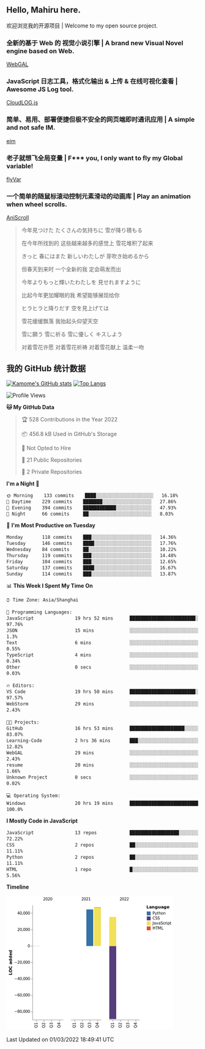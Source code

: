 ## Hello, Mahiru here.

欢迎浏览我的开源项目 | Welcome to my open source project.

### 全新的基于 Web 的 视觉小说引擎 | A brand new Visual Novel engine based on Web.

[WebGAL](https://github.com/MakinoharaShoko/WebGAL)

### JavaScript 日志工具，格式化输出 & 上传 & 在线可视化查看 | Awesome JS Log tool.

[CloudLOG.js](https://github.com/MakinoharaShoko/CloudLog.JS)

### 简单、易用、部署便捷但极不安全的网页端即时通讯应用 | A simple and not safe IM.

[eim](https://github.com/MakinoharaShoko/eim)

### 老子就想飞全局变量 | F*** you, I only want to fly my Global variable!

[flyVar](https://github.com/MakinoharaShoko/flyVar)

### 一个简单的随鼠标滚动控制元素滑动的动画库 | Play an animation when wheel scrolls.

[AniScroll](https://github.com/MakinoharaShoko/AniScroll)

> 今年見つけた たくさんの気持ちに 雪が降り積もる  
> 
> 在今年所找到的 这些越来越多的感觉上 雪花堆积了起来  
> 
> きっと 春にはまた 新しいわたしが 芽吹き始めるから  
> 
> 但春天到来时 一个全新的我 定会萌发而出  
> 
> 今年よりもっと輝いたわたしを 見せれますように  
> 
> 比起今年更加耀眼的我 希望能够展现给你  
> 
> ヒラヒラと降りだす 空を見上げては  
> 
> 雪花缓缓飘落 我抬起头仰望天空  
> 
> 雪に願う 雪に祈る 雪に優しく キスしよう  
> 
> 对着雪花许愿 对着雪花祈祷 对着雪花献上 温柔一吻

## 我的 GitHub 统计数据

[![Kamome's GitHub stats](https://github-readme-stats.vercel.app/api?username=MakinoharaShoko)](https://github.com/anuraghazra/github-readme-stats)
[![Top Langs](https://github-readme-stats.vercel.app/api/top-langs/?username=MakinoharaShoko&layout=compact)](https://github.com/anuraghazra/github-readme-stats)

<!--
**MakinoharaShoko/MakinoharaShoko** is a ✨ _special_ ✨ repository because its `README.md` (this file) appears on your GitHub profile.

Here are some ideas to get you started:

- 🔭 I’m currently working on ...
- 🌱 I’m currently learning ...
- 👯 I’m looking to collaborate on ...
- 🤔 I’m looking for help with ...
- 💬 Ask me about ...
- 📫 How to reach me: ...
- 😄 Pronouns: ...
- ⚡ Fun fact: ...
-->

<!--START_SECTION:waka-->
![Profile Views](http://img.shields.io/badge/Profile%20Views-44-blue)

**🐱 My GitHub Data** 

> 🏆 528 Contributions in the Year 2022
 > 
> 📦 456.8 kB Used in GitHub's Storage 
 > 
> 🚫 Not Opted to Hire
 > 
> 📜 21 Public Repositories 
 > 
> 🔑 2 Private Repositories  
 > 
**I'm a Night 🦉** 

```text
🌞 Morning    133 commits    ████░░░░░░░░░░░░░░░░░░░░░   16.18% 
🌆 Daytime    229 commits    ███████░░░░░░░░░░░░░░░░░░   27.86% 
🌃 Evening    394 commits    ████████████░░░░░░░░░░░░░   47.93% 
🌙 Night      66 commits     ██░░░░░░░░░░░░░░░░░░░░░░░   8.03%

```
📅 **I'm Most Productive on Tuesday** 

```text
Monday       118 commits    ███░░░░░░░░░░░░░░░░░░░░░░   14.36% 
Tuesday      146 commits    ████░░░░░░░░░░░░░░░░░░░░░   17.76% 
Wednesday    84 commits     ██░░░░░░░░░░░░░░░░░░░░░░░   10.22% 
Thursday     119 commits    ███░░░░░░░░░░░░░░░░░░░░░░   14.48% 
Friday       104 commits    ███░░░░░░░░░░░░░░░░░░░░░░   12.65% 
Saturday     137 commits    ████░░░░░░░░░░░░░░░░░░░░░   16.67% 
Sunday       114 commits    ███░░░░░░░░░░░░░░░░░░░░░░   13.87%

```


📊 **This Week I Spent My Time On** 

```text
⌚︎ Time Zone: Asia/Shanghai

💬 Programming Languages: 
JavaScript               19 hrs 52 mins      ████████████████████████░   97.76% 
JSON                     15 mins             ░░░░░░░░░░░░░░░░░░░░░░░░░   1.3% 
Text                     6 mins              ░░░░░░░░░░░░░░░░░░░░░░░░░   0.55% 
TypeScript               4 mins              ░░░░░░░░░░░░░░░░░░░░░░░░░   0.34% 
Other                    0 secs              ░░░░░░░░░░░░░░░░░░░░░░░░░   0.03%

🔥 Editors: 
VS Code                  19 hrs 50 mins      ████████████████████████░   97.57% 
WebStorm                 29 mins             ░░░░░░░░░░░░░░░░░░░░░░░░░   2.43%

🐱‍💻 Projects: 
GitHub                   16 hrs 53 mins      ████████████████████░░░░░   83.07% 
Learning-Code            2 hrs 36 mins       ███░░░░░░░░░░░░░░░░░░░░░░   12.82% 
WebGAL                   29 mins             ░░░░░░░░░░░░░░░░░░░░░░░░░   2.43% 
resume                   20 mins             ░░░░░░░░░░░░░░░░░░░░░░░░░   1.66% 
Unknown Project          0 secs              ░░░░░░░░░░░░░░░░░░░░░░░░░   0.02%

💻 Operating System: 
Windows                  20 hrs 19 mins      █████████████████████████   100.0%

```

**I Mostly Code in JavaScript** 

```text
JavaScript               13 repos            ██████████████████░░░░░░░   72.22% 
CSS                      2 repos             ██░░░░░░░░░░░░░░░░░░░░░░░   11.11% 
Python                   2 repos             ██░░░░░░░░░░░░░░░░░░░░░░░   11.11% 
HTML                     1 repo              █░░░░░░░░░░░░░░░░░░░░░░░░   5.56%

```


**Timeline**

![Chart not found](https://raw.githubusercontent.com/MakinoharaShoko/MakinoharaShoko/main/charts/bar_graph.png) 


 Last Updated on 01/03/2022 18:49:41 UTC
<!--END_SECTION:waka-->
